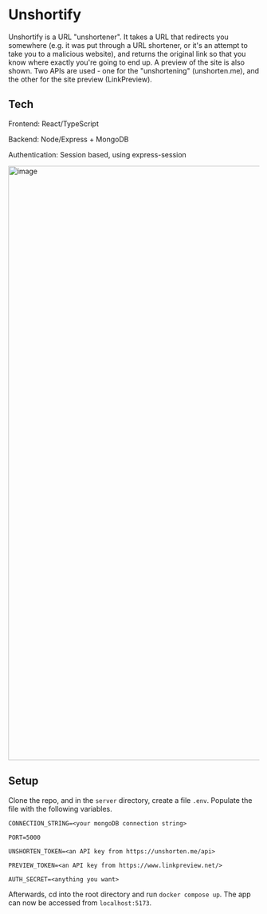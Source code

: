 # Unshortify
Unshortify is a URL "unshortener". It takes a URL that redirects you somewhere (e.g. it was put through a URL shortener, or it's an attempt to take you to a malicious website), and returns the original link so that you know where exactly you're going to end up.
A preview of the site is also shown. Two APIs are used - one for the "unshortening" (unshorten.me), and the other for the site preview (LinkPreview).


## Tech 
Frontend: React/TypeScript

Backend: Node/Express + MongoDB

Authentication: Session based, using express-session

<img width="1190" alt="image" src="https://github.com/rjchen8/unshortify/assets/122511498/c858366b-30ee-424a-ac7e-8de47148429a">

## Setup

Clone the repo, and in the `server` directory, create a file `.env`. Populate the file with the following variables.

`CONNECTION_STRING=<your mongoDB connection string>`

`PORT=5000`

`UNSHORTEN_TOKEN=<an API key from https://unshorten.me/api>`

`PREVIEW_TOKEN=<an API key from https://www.linkpreview.net/>`

`AUTH_SECRET=<anything you want>`

Afterwards, cd into the root directory and run `docker compose up`. The app can now be accessed from `localhost:5173`.
